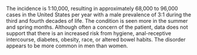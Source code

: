 The incidence is 1:10,000, resulting in approximately 68,000 to 96,000 cases in the United States per year with a male prevalence of 3:1 during the third and fourth decades of life. The condition is seen more in the summer and spring months. Although often a concern of the patient, data does not support that there is an increased risk from hygiene, anal-receptive intercourse, diabetes, obesity, race, or altered bowel habits. The disorder appears to be more common in men than women.